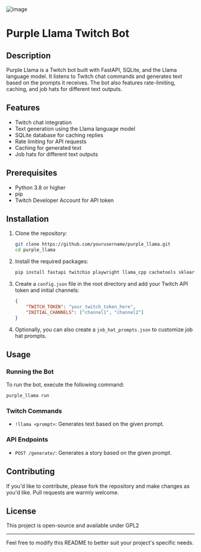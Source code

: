 ![image](https://github.com/graylan0/purple-llama/assets/34530588/b4307250-984b-4043-bc1c-8956353557b6)

# Purple Llama Twitch Bot

## Description

Purple Llama is a Twitch bot built with FastAPI, SQLite, and the Llama language model. It listens to Twitch chat commands and generates text based on the prompts it receives. The bot also features rate-limiting, caching, and job hats for different text outputs.

## Features

- Twitch chat integration
- Text generation using the Llama language model
- SQLite database for caching replies
- Rate limiting for API requests
- Caching for generated text
- Job hats for different text outputs

## Prerequisites

- Python 3.8 or higher
- pip
- Twitch Developer Account for API token

## Installation

1. Clone the repository:

    ```bash
    git clone https://github.com/yourusername/purple_llama.git
    cd purple_llama
    ```

2. Install the required packages:

    ```bash
    pip install fastapi twitchio playwright llama_cpp cachetools sklearn ratelimit
    ```

3. Create a `config.json` file in the root directory and add your Twitch API token and initial channels:

    ```json
    {
        "TWITCH_TOKEN": "your_twitch_token_here",
        "INITIAL_CHANNELS": ["channel1", "channel2"]
    }
    ```

4. Optionally, you can also create a `job_hat_prompts.json` to customize job hat prompts.

## Usage

### Running the Bot

To run the bot, execute the following command:

```bash
purple_llama run
```

### Twitch Commands

- `!llama <prompt>`: Generates text based on the given prompt.

### API Endpoints

- `POST /generate/`: Generates a story based on the given prompt.

## Contributing

If you'd like to contribute, please fork the repository and make changes as you'd like. Pull requests are warmly welcome.

## License

This project is open-source and available under GPL2

---

Feel free to modify this README to better suit your project's specific needs.
